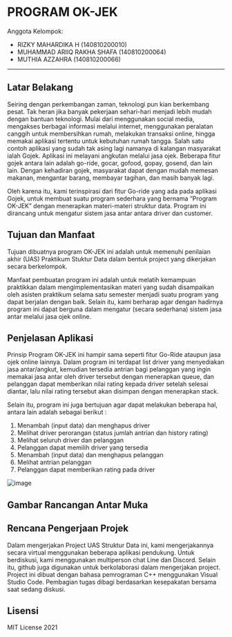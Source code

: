 # PROGRAM OK-JEK

Anggota Kelompok:
* RIZKY MAHARDIKA H          (140810200010)
* MUHAMMAD ARIIQ RAKHA SHAFA (140810200064)
* MUTHIA AZZAHRA             (140810200066)
---
## Latar Belakang
Seiring dengan perkembangan zaman, teknologi pun kian berkembang pesat. Tak heran jika banyak pekerjaan sehari-hari menjadi lebih mudah dengan bantuan teknologi. Mulai dari menggunakan social media, mengakses berbagai informasi melalui internet, menggunakan peralatan canggih untuk membersihkan rumah, melakukan transaksi online, hingga memakai aplikasi tertentu untuk kebutuhan rumah tangga. Salah satu contoh aplikasi yang sudah tak asing lagi namanya di kalangan masyarakat ialah Gojek. Aplikasi ini melayani angkutan melalui jasa ojek. Beberapa fitur gojek antara lain adalah go-ride, gocar, gofood, gopay, gosend, dan lain lain. Dengan kehadiran gojek, masyarakat dapat dengan mudah memesan makanan, mengantar barang, membayar tagihan, dan masih banyak lagi. 

Oleh karena itu, kami terinspirasi dari fitur Go-ride yang ada pada aplikasi Gojek, untuk membuat suatu program sederhara yang bernama “Program OK-JEK” dengan menerapkan materi-materi struktur data. Program ini dirancang untuk mengatur sistem jasa antar antara driver dan customer. 


## Tujuan dan Manfaat
Tujuan dibuatnya program OK-JEK ini adalah untuk memenuhi penilaian akhir (UAS) Praktikum Stuktur Data dalam bentuk project yang dikerjakan secara berkelompok. 

Manfaat pembuatan program ini adalah untuk melatih kemampuan praktikkan dalam mengimplementasikan materi yang sudah disampaikan oleh asisten praktikum selama satu semester menjadi suatu program yang dapat berjalan dengan baik. Selain itu, kami berharap agar dengan hadirnya program ini dapat berguna dalam mengatur (secara sederhana) sistem jasa antar melalui jasa ojek online. 


## Penjelasan Aplikasi
Prinsip Program OK-JEK ini hampir sama seperti fitur Go-Ride ataupun jasa ojek online lainnya. Dalam program ini
terdapat list driver yang menyediakan jasa antar/angkut, kemudian tersedia antrian bagi pelanggan yang ingin memakai jasa antar oleh driver tersebut dengan menerapkan queue, dan pelanggan dapat memberikan nilai rating kepada driver setelah selesai diantar, lalu nilai rating tersebut akan disimpan dengan menerapkan stack.

Selain itu, program ini juga bertujuan agar dapat melakukan beberapa hal, antara lain adalah sebagai berikut :
1. Menambah (input data) dan menghapus driver
2. Melihat driver perorangan (status jumlah antrian dan history rating)
3. Melihat seluruh driver dan pelanggan
4. Pelanggan dapat memilih driver yang tersedia
5. Menambah (input data) dan menghapus pelanggan
6. Melihat antrian pelanggan
7. Pelanggan dapat memberikan rating pada driver


![image](https://user-images.githubusercontent.com/66240799/116961288-27be7b00-accd-11eb-8172-4992f8b87e3e.png)



## Gambar Rancangan Antar Muka
<!--
Buat rancangan antar muka selengkap mungkin sesuai fungsi aplikasinya. rancangan antar muka
diusahakan serapih dan seindah mungkin. tools yang digunakan dalam pembuatan rancangan gambar
dibebaskan sesuai kreatifitas kalian
!-->


## Rencana Pengerjaan Projek
Dalam mengerjakan Project UAS Struktur Data ini, kami mengerjakannya secara virtual menggunakan beberapa aplikasi pendukung. Untuk berdiskusi, kami menggunakan multiperson chat Line dan Discord. Selain itu, github juga digunakan untuk berkolaborasi dalam mengerjakan project. Project ini dibuat dengan bahasa pemrograman C++ menggunakan Visual Studio Code. Pembagian tugas dibagi berdasarkan kesepakatan bersama saat sedang diskusi.


## Lisensi

MIT License 2021
